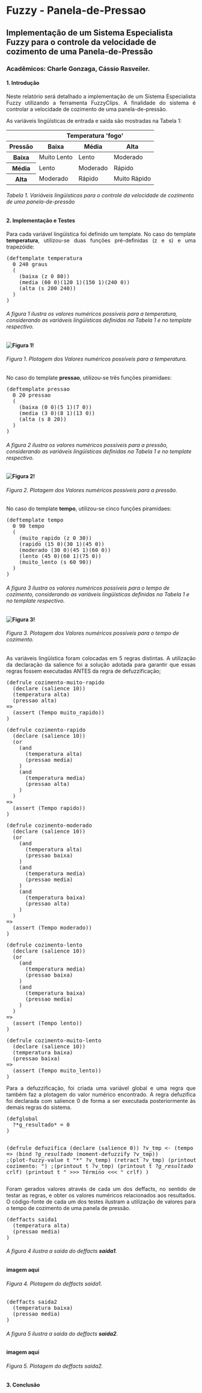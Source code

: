 # Fuzzy - Panela-de-Pressao

## Implementação de um Sistema Especialista Fuzzy para o controle da velocidade de cozimento de uma Panela-de-Pressão
### Acadêmicos: Charle Gonzaga, Cássio Rasveiler.

#### 1. Introdução
<p align="justify">
Neste relatório será detalhado a implementação de um Sistema Especialista Fuzzy utilizando a
ferramenta FuzzyClips. A finalidade do sistema é controlar a velocidade de cozimento de uma panela-de-pressão.
</p>
<p align="justify">
As variáveis lingüísticas de entrada e saída são mostradas na Tabela 1:
</p>

<table>
  <thead>
    <tr>
      <th></th>
      <th colspan='3'>Temperatura 'fogo'</th>
    </tr>
    <tr>
      <th>Pressão</th>
      <th>Baixa</th>
      <th>Média</th>
      <th>Alta</th>
    </tr>
  </thead>
  <tbody>
    <tr>
      <th>Baixa</th>
      <td>Muito Lento</td>
      <td>Lento</td>
      <td>Moderado</td>
    </tr>
    <tr>
      <th>Média</th>
      <td>Lento</td>
      <td>Moderado</td>
      <td>Rápido</td>
    </tr>
    <tr>
      <th>Alta</th>
      <td>Moderado</td>
      <td>Rápido</td>
      <td>Muito Rápido</td>
    </tr>
  </tbody>
</table>

###### *Tabela 1. Variáveis lingüísticas para o controle da velocidade de cozimento de uma panela-de-pressão*

#### 2. Implementação e Testes
<p align="justify">
Para cada variável lingüística foi definido um template. No caso do template <b>temperatura</b>, utilizou-se
duas funções pré-definidas (z e s) e uma trapezóide:
</p>
<pre>
(deftemplate temperatura
  0 240 graus
  (
    (baixa (z 0 80))
    (media (60 0)(120 1)(150 1)(240 0))
    (alta (s 200 240))
  )
)
</pre>

###### *A figura 1 ilustra os valores numéricos possíveis para a temperatura, considerando as variáveis lingüísticas definidas na Tabela 1 e no template respectivo.*

#### ![Figura 1!](https://raw.githubusercontent.com/charlesgonzaga/fuzzy_panela_pressao/master/img-template-temperatura.jpg "deftemplate temperatura")
###### *Figura 1. Plotagem dos Valores numéricos possíveis para a temperatura.*

<p align="justify">
No caso do template <b>pressao</b>, utilizou-se
três funções piramidaes:
</p>
<pre>
(deftemplate pressao
  0 20 pressao 
  (
    (baixa (0 0)(5 1)(7 0))
    (media (3 0)(8 1)(13 0))
    (alta (s 8 20))
  )
)
</pre>

###### *A figura 2 ilustra os valores numéricos possíveis para a pressão, considerando as variáveis lingüísticas definidas na Tabela 1 e no template respectivo.*

#### ![Figura 2!](https://raw.githubusercontent.com/charlesgonzaga/fuzzy_panela_pressao/master/img-template-pressao.jpg "deftemplate pressao")
###### *Figura 2. Plotagem dos Valores numéricos possíveis para a pressão.*

<p align="justify">
No caso do template <b>tempo</b>, utilizou-se
cinco funções piramidaes:
</p>
<pre>
(deftemplate tempo
  0 90 tempo 
  (
    (muito_rapido (z 0 30))
    (rapido (15 0)(30 1)(45 0))
    (moderado (30 0)(45 1)(60 0))
    (lento (45 0)(60 1)(75 0))
    (muito_lento (s 60 90))
  )
)
</pre>

###### *A figura 3 ilustra os valores numéricos possíveis para o tempo de cozimento, considerando as variáveis lingüísticas definidas na Tabela 1 e no template respectivo.*

#### ![Figura 3!](https://raw.githubusercontent.com/charlesgonzaga/fuzzy_panela_pressao/master/img-template-tempo.jpg "deftemplate tempo")
###### *Figura 3. Plotagem dos Valores numéricos possíveis para o tempo de cozimento.*

<p align="justify">
As variáveis lingüística foram colocadas em 5 regras distintas. A utilização da declaração da salience foi a solução adotada para garantir que essas regras fossem executadas ANTES da regra de defuzzificação;
</p>

<pre>
(defrule cozimento-muito-rapido
  (declare (salience 10))
  (temperatura alta)
  (pressao alta)
=>
  (assert (Tempo muito_rapido))
)
</pre>

<pre>
(defrule cozimento-rapido
  (declare (salience 10))
  (or 
    (and
      (temperatura alta)
      (pressao media)
    )
    (and
      (temperatura media)
      (pressao alta)
    )
  )
=>
  (assert (Tempo rapido))
)
</pre>

<pre>
(defrule cozimento-moderado
  (declare (salience 10))
  (or 
    (and
      (temperatura alta)
      (pressao baixa)
    )
    (and
      (temperatura media)
      (pressao media)
    )
    (and
      (temperatura baixa)
      (pressao alta)
    )
  )
=>
  (assert (Tempo moderado))
)
</pre>

<pre>
(defrule cozimento-lento
  (declare (salience 10))
  (or 
    (and
      (temperatura media)
      (pressao baixa)
    )
    (and
      (temperatura baixa)
      (pressao media)
    )
  )
=>
  (assert (Tempo lento))
)
</pre>

<pre>
(defrule cozimento-muito-lento
  (declare (salience 10))
  (temperatura baixa)
  (pressao baixa)
=>
  (assert (Tempo muito_lento))
)
</pre>

<p align="justify">
Para a defuzzificação, foi criada uma variável global e uma regra que também faz a plotagem do
valor numérico encontrado. A regra defuzifica foi declarada com salience 0 de forma a ser executada
posteriormente às demais regras do sistema.
</p>
<pre>
(defglobal
  ?*g_resultado* = 0
)

(defrule defuzifica
  (declare (salience 0))
  ?v_tmp <- (tempo ?)
=>
  (bind ?*g_resultado* (moment-defuzzify ?v_tmp))
  ;(plot-fuzzy-value t "*" ?v_temp)
  (retract ?v_tmp)
  (printout t "Tempo de cozimento: ")
  ;(printout t ?v_tmp)
  (printout t ?*g_resultado* crlf)
  (printout t " >>> Término <<< " crlf)
)
</pre>

<p align="justify">
Foram gerados valores através de cada um dos deffacts, no sentido de testar as regras, e obter os valores
numéricos relacionados aos resultados. O código-fonte de cada um dos testes ilustram a utilização de valores para o tempo de cozimento de uma panela de pressão.
</p>

<pre>
(deffacts saida1
  (temperatura alta)
  (pressao media)
)
</pre>
###### *A figura 4 ilustra a saida do deffacts __saida1__.*

#### imagem aqui
###### *Figura 4. Plotagem do deffacts saida1.*

<pre>
(deffacts saida2
  (temperatura baixa)
  (pressao media)
)
</pre>
###### *A figura 5 ilustra a saida do deffacts __saida2__.*

#### imagem aqui
###### *Figura 5. Plotagem do deffacts saida2.*

#### 3. Conclusão
